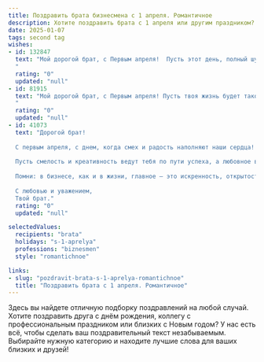 ```yaml
---
title: Поздравить брата бизнесмена с 1 апреля. Романтичное
description: Хотите поздравить брата с 1 апреля или другим праздником? Наш ИИ создаст незабываемое поздравление, а вы обязательно выделитесь среди других.  
date: 2025-01-07
tags: second tag
wishes:
- id: 132847
  text: "Мой дорогой брат, с Первым апреля!  Пусть этот день, полный шуток и неожиданностей, станет лишь прелюдией к  году, наполненному любовью, успехом и  сбывшимися мечтами. Твой острый ум и деловая хватка – это твоя сила, но пусть сегодня ты позволишь себе немного расслабиться и насладиться  простотой  и радостью момента.  Я бесконечно люблю тебя и горжусь твоим успехом!
  "
  rating: "0"
  updated: "null"
- id: 81915
  text: "Мой дорогой брат, с Первым апреля! Пусть твоя жизнь будет такой же яркой, неповторимой и успешной, как твое дело. Желаю тебе море вдохновения, океан любви и гору счастья, чтобы ты всегда чувствовал себя королем на своем бизнес-олимпе!
  "
  rating: "0"
  updated: "null"
- id: 41073
  text: "Дорогой брат!
  
  С первым апреля, с днем, когда смех и радость наполняют наши сердца! В этот день хочется пожелать тебе не только удачи в бизнесе, но и вдохновения в каждом начинании. Пусть твои идеи, как весенние цветы, расцветают, удивляя красотой и мощью.
  
  Пусть смелость и креативность ведут тебя по пути успеха, а любовное волнение наполняет каждый твой день. Желаю, чтобы жизнь была полна ярких моментов, как самые смелые шутки, и чтобы рядом всегда были верные друзья и поддержка.
  
  Помни: в бизнесе, как и в жизни, главное – это искренность, открытость и умение радоваться мелочам. Пусть каждый новый проект приносит тебе не только прибыль, но и смысл.
  
  С любовью и уважением,
  Твой брат."
  rating: "0"
  updated: "null"

selectedValues:
  recipients: "brata"
  holidays: "s-1-aprelya"
  professions: "biznesmen"
  style: "romantichnoe"

links:
- slug: "pozdravit-brata-s-1-aprelya-romantichnoe"
  title: "Поздравить брата с 1 апреля. Романтичное"
---
```


Здесь вы найдете отличную подборку поздравлений на любой случай.
Хотите поздравить друга с днём рождения, коллегу с профессиональным праздником или близких с Новым годом? У нас есть всё, чтобы сделать ваш поздравительный текст незабываемым. Выбирайте нужную категорию и находите лучшие слова для ваших близких и друзей!
